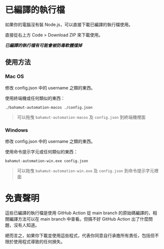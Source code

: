 # 已編譯的執行檔
如果你的電腦沒有裝 Node.js，可以直接下載已編譯的執行檔使用。

直接從右上方 Code > Download ZIP 來下載使用。

***已編譯的執行檔有可能會被防毒軟體擋掉***

## 使用方法
### Mac OS
修改 config.json 中的 username 之類的東西。

使用終端機或任何類似的東西：
```
./bahamut-automation-macos ./config.json
```
> 可以拖曳 `bahamut-automation-macos` 及 `config.json` 到終端機裡面

### Windows
修改 config.json 中的 username 之類的東西。

使用命令提示字元或任何類似的東西：
```
bahamut-automation-win.exe config.json
```
> 可以拖曳 `bahamut-automation-win.exe` 及 `config.json` 到命令提示字元裡面

# 免責聲明
這些已編譯的執行檔是使用 GitHub Action 從 main branch 的原始碼編譯的，相關編譯方法可以在 main branch 中查看。但搞不好 GitHub Action 出了什麼問題，沒有人知道。

總而言之，如果你下載並使用這些程式，代表你同意自行承擔所有責任，包括但不限於使用程式導致的任何損失。

